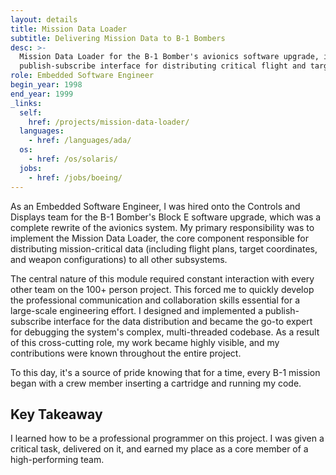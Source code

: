 ```yaml
---
layout: details
title: Mission Data Loader
subtitle: Delivering Mission Data to B-1 Bombers
desc: >-
  Mission Data Loader for the B-1 Bomber's avionics software upgrade, implemented as a
  publish-subscribe interface for distributing critical flight and targeting data across the system.
role: Embedded Software Engineer
begin_year: 1998
end_year: 1999
_links:
  self:
    href: /projects/mission-data-loader/
  languages:
    - href: /languages/ada/
  os:
    - href: /os/solaris/
  jobs:
    - href: /jobs/boeing/
---
```


As an Embedded Software Engineer, I was hired onto the Controls and Displays team for the B-1 Bomber's Block E software upgrade, which was a complete rewrite of the avionics system. My primary responsibility was to implement the Mission Data Loader, the core component responsible for distributing mission-critical data (including flight plans, target coordinates, and weapon configurations) to all other subsystems.

The central nature of this module required constant interaction with every other team on the 100+ person project. This forced me to quickly develop the professional communication and collaboration skills essential for a large-scale engineering effort. I designed and implemented a publish-subscribe interface for the data distribution and became the go-to expert for debugging the system's complex, multi-threaded codebase. As a result of this cross-cutting role, my work became highly visible, and my contributions were known throughout the entire project.

To this day, it's a source of pride knowing that for a time, every B-1 mission began with a crew member inserting a cartridge and running my code.

## Key Takeaway

I learned how to be a professional programmer on this project. I was given a critical task, delivered on it, and earned my place as a core member of a high-performing team.
